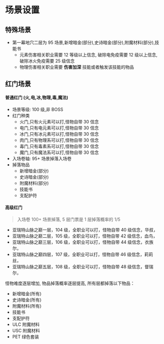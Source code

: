 # 场景设置

## 特殊场景

- 第一幕地穴二层为 95 场景,新增暗金(部分),史诗暗金(部分),附魔材料(部分),技能书
  - 元素伤害相关职业需要 12 等级以上信念, 破除电免疫需要 12 级以上信念,破除冰火免疫需要 25 级信念
  - 物理伤害相关职业需要 **伤害加深** 技能或者触发该技能的物品

## 红门场景

#### 普通红门 (火,电,冰,物理,毒,魔法)

- 场景等级: 100 级,非 BOSS
- 红门种类
  - 火门,只有火元素可以打,怪物自带 30 信念
  - 电门,只有电元素可以打,怪物自带 30 信念
  - 冰门,只有冰元素可以打,怪物自带 30 信念
  - 肉门,只有物理系可以打,怪物自带 30 信念
  - 毒门,只有毒素系可以打,怪物自带 30 信念
  - 魔门,只有魔法系可以打,怪物自带 30 信念
- 入场卷轴: 95+ 场景掉落入场卷
- 掉落物品
  - 新增暗金(部分)
  - 史诗暗金(部分)
  - 附魔材料(部分)
  - 技能书
  - 支配护符

#### 高级红门

> 入场卷 100+ 场景掉落, 5 层门票是 1 层掉落概率的 1/5

- 亚瑞特山脉之巅一层，104 级，全职业可以打，怪物自带 40 级信念，华叔，
- 亚瑞特山脉之巅二层，105 级，全职业可以打，怪物自带 42 级信念，血鸟，
- 亚瑞特山脉之巅三层，106 级，全职业可以打，怪物自带 44 级信念，衣族尔，
- 亚瑞特山脉之巅四层，107 级，全职业可以打，怪物自带 46 级信念，莉莉丝，
- 亚瑞特山脉之巅五层，108 级，全职业可以打，怪物自带 48 级信念，督瑞尔，

怪物难度逐层增加, 物品掉落概率逐层提高, 所有层都掉落以下物品：

- 新增暗金(所有)
- 史诗暗金(所有)
- 附魔材料(所有)
- 技能书
- 支配护符
- ULC 附魔材料
- USC 附魔材料
- PET 绿色套装
